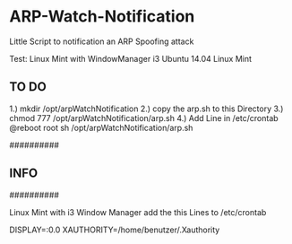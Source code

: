 # ARP-Watch-Notification
Little Script to notification an ARP Spoofing attack


Test:
Linux Mint with WindowManager i3
Ubuntu 14.04
Linux Mint

TO DO
-----

1.) 
mkdir /opt/arpWatchNotification
2.)
copy the arp.sh to this Directory
3.)
chmod 777 /opt/arpWatchNotification/arp.sh
4.)
Add Line in /etc/crontab
@reboot root sh /opt/arpWatchNotification/arp.sh

##########
## INFO ##
##########

Linux Mint with i3 Window Manager
add the this Lines to /etc/crontab

DISPLAY=:0.0
XAUTHORITY=/home/benutzer/.Xauthority

